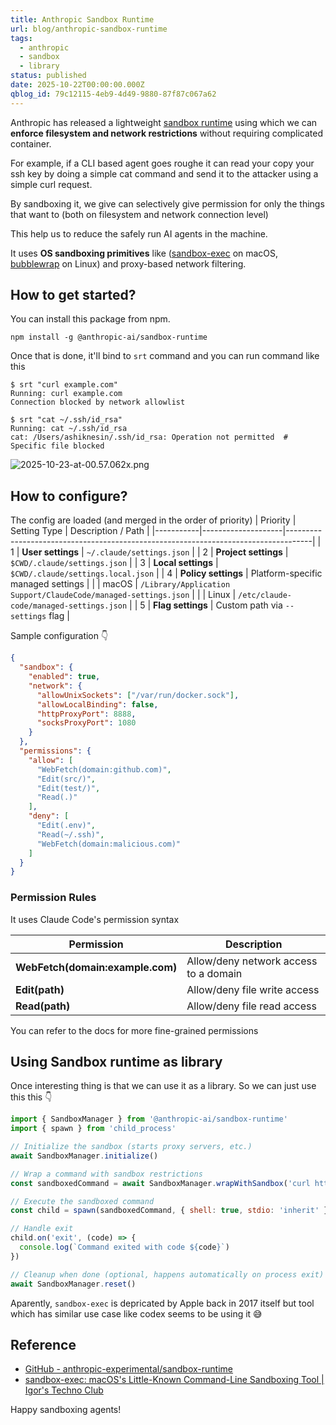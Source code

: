 ```yaml
---
title: Anthropic Sandbox Runtime
url: blog/anthropic-sandbox-runtime
tags:
  - anthropic
  - sandbox
  - library
status: published
date: 2025-10-22T00:00:00.000Z
qblog_id: 79c12115-4eb9-4d49-9880-87f87c067a62
---
```


Anthropic has released a lightweight [sandbox runtime](https://github.com/anthropic-experimental/sandbox-runtime?tab=readme-ov-file) using which we can **enforce filesystem and network restrictions** without requiring complicated container.

For example, if a CLI based agent goes roughe it can read your copy your ssh key by doing a simple cat command and send it to the attacker using a simple curl request.

By sandboxing it, we give can selectively give permission for only the things that want to (both on filesystem and network connection level)

This help us to reduce the safely run AI agents in the machine.

It uses **OS sandboxing primitives** like ([sandbox-exec](https://reverse.put.as/wp-content/uploads/2011/09/Apple-Sandbox-Guide-v1.0.pdf) on macOS, [bubblewrap](https://github.com/containers/bubblewrap) on Linux) and proxy-based network filtering. 

## How to get started?
You can install this package from npm.

```shell
npm install -g @anthropic-ai/sandbox-runtime
```

Once that is done, it'll bind to `srt` command and you can run command like this

```shell
$ srt "curl example.com"
Running: curl example.com
Connection blocked by network allowlist

$ srt "cat ~/.ssh/id_rsa"
Running: cat ~/.ssh/id_rsa
cat: /Users/ashiknesin/.ssh/id_rsa: Operation not permitted  # Specific file blocked
```

![2025-10-23-at-00.57.062x.png](https://images.nesin.io/f_auto,q_auto/qblog/AIEngineerGuide/2025-10/p60xu0v9b6cvxk5zkvha)

## How to configure?
The config are loaded (and merged in the order of priority)
| Priority | Setting Type       | Description / Path                                                                 |
|-----------|--------------------|------------------------------------------------------------------------------------|
| 1         | **User settings**  | `~/.claude/settings.json`                                                          |
| 2         | **Project settings** | `$CWD/.claude/settings.json`                                                      |
| 3         | **Local settings** | `$CWD/.claude/settings.local.json`                                                 |
| 4         | **Policy settings** | Platform-specific managed settings                                                |
|           | macOS              | `/Library/Application Support/ClaudeCode/managed-settings.json`                    |
|           | Linux              | `/etc/claude-code/managed-settings.json`                                           |
| 5         | **Flag settings**  | Custom path via `--settings` flag                                                  |

Sample configuration 👇
```json
{
  "sandbox": {
    "enabled": true,
    "network": {
      "allowUnixSockets": ["/var/run/docker.sock"],
      "allowLocalBinding": false,
      "httpProxyPort": 8888,
      "socksProxyPort": 1080
    }
  },
  "permissions": {
    "allow": [
      "WebFetch(domain:github.com)",
      "Edit(src/)",
      "Edit(test/)",
      "Read(.)"
    ],
    "deny": [
      "Edit(.env)",
      "Read(~/.ssh)",
      "WebFetch(domain:malicious.com)"
    ]
  }
}
```

### Permission Rules
It uses Claude Code's permission syntax

| Permission                | Description                             |
|----------------------------|-----------------------------------------|
| **WebFetch(domain:example.com)** | Allow/deny network access to a domain |
| **Edit(path)**             | Allow/deny file write access            |
| **Read(path)**             | Allow/deny file read access             |

You can refer to the docs for more fine-grained permissions

## Using Sandbox runtime as library
Once interesting thing is that we can use it as a library. So we can just use this this 👇

```js
import { SandboxManager } from '@anthropic-ai/sandbox-runtime'
import { spawn } from 'child_process'

// Initialize the sandbox (starts proxy servers, etc.)
await SandboxManager.initialize()

// Wrap a command with sandbox restrictions
const sandboxedCommand = await SandboxManager.wrapWithSandbox('curl https://example.com')

// Execute the sandboxed command
const child = spawn(sandboxedCommand, { shell: true, stdio: 'inherit' })

// Handle exit
child.on('exit', (code) => {
  console.log(`Command exited with code ${code}`)
})

// Cleanup when done (optional, happens automatically on process exit)
await SandboxManager.reset()
```

Aparently, `sandbox-exec` is depricated by Apple back in 2017 itself but tool which has similar use case like codex seems to be using it 😅

## Reference
- [GitHub - anthropic-experimental/sandbox-runtime](https://github.com/anthropic-experimental/sandbox-runtime)
- [sandbox-exec: macOS's Little-Known Command-Line Sandboxing Tool | Igor's Techno Club](https://igorstechnoclub.com/sandbox-exec/)

Happy sandboxing agents!